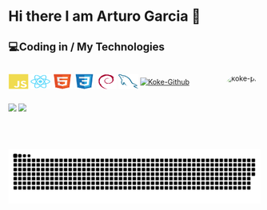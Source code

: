 <h1> Hi there I am Arturo Garcia 👋</h1>


<h2>💻Coding in / My Technologies</h2>

</div>
<div style="display: inline_block"><br>
  <a href="https://developer.mozilla.org/es/docs/Web/JavaScript" ><img align="center" alt="Koke-Js" height="30" width="40"            src="https://raw.githubusercontent.com/devicons/devicon/master/icons/javascript/javascript-plain.svg"></a>
  <a href="https://es.reactjs.org/" ><img align="center" alt="Koke-React" height="30" width="40" src="https://raw.githubusercontent.com/devicons/devicon/master/icons/react/react-original.svg"></a>
  <a href="https://www.w3schools.com/html/" ><img align="center" alt="Koke-HTML" height="30" width="40" src="https://raw.githubusercontent.com/devicons/devicon/master/icons/html5/html5-original.svg"></a>
 <a href="https://www.w3schools.com/css/default.asp" ><img align="center" alt="Koke-CSS" height="30" width="40" src="https://raw.githubusercontent.com/devicons/devicon/master/icons/css3/css3-original.svg"></a>
 <a href="https://www.debian.org/index.es.html" ><img align="center" alt="Koke-DEB" height="30" width="40" src="https://raw.githubusercontent.com/devicons/devicon/master/icons/debian/debian-original.svg"></a>
 <a href="https://www.mysql.com/" ><img align="center" alt="Koke-MYSQL" height="30" width="40" src="https://raw.githubusercontent.com/devicons/devicon/master/icons/mysql/mysql-original.svg"></a>
  <a href="#" ><img align="center" alt="Koke-Github" height="30" width="40" src="https://github.githubassets.com/images/modules/logos_page/Octocat.png"></a>
  
  <img align="right" alt="koke-pic" height="150" style="border-radius:50px;" src="https://i.postimg.cc/zDSpFSmj/download20211100175822.png">
</div>

##

<div>
  <a href = "mailto:agarciayauri@frba.utn.edu.ar"><img src="https://img.shields.io/badge/-Gmail-%23333?style=for-the-badge&logo=gmail&logoColor=white" target="_blank"></a>
  <a href="https://www.linkedin.com/in/arturogarv/" target="_blank"><img src="https://img.shields.io/badge/-LinkedIn-%230077B5?style=for-the-badge&logo=linkedin&logoColor=white" target="_blank"></a> 


![snake animation](https://github.com/Kokeport/Kokeport/blob/output/github-contribution-grid-snake.svg)
